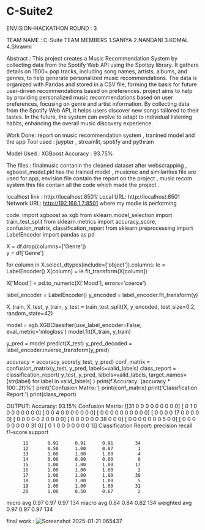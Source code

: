 # C-Suite2
ENVISION-HACKATHON ROUND : 3

TEAM NAME : C-Suite
TEAM MEMBERS 
1.SANIYA 
2.NANDANI 
3.KOMAL 
4.Shrawni

Abstract : This project creates a Music Recommendation System by collecting data from the Spotify Web API using the Spotipy library. It gathers details on 1500+ pop tracks, including song names, artists, albums, and genres, to help generate personalized music recommendations. The data is organized with Pandas and stored in a CSV file, forming the basis for future user-driven recommendations based on preferences. project aims to help by providing personalized music recommendations based on user preferences, focusing on genre and artist information. By collecting data from the Spotify Web API, it helps users discover new songs tailored to their tastes. In the future, the system can evolve to adapt to individual listening habits, enhancing the overall music discovery experience.

Work Done: report on music recommendation system , tranined model and the app
Tool used : juypter , streamlit, spotify and pythram 

Model Used : XGBoost
Accuracy : 93.75%

The files :
finalmusic contanin the cleaned dataset after webscrapping ,
xgboost_model.pkl has the trained model ,
musicrec and similarities file are used for app,
envision file contain the report on the project ,
music recom system this file contain all the code which made the project .

localhost link : http://localhost:8501/
  Local URL: http://localhost:8501
  Network URL: http://192.168.1.7:8501
where my modle is performing



code:
import xgboost as xgb
from sklearn.model_selection import train_test_split
from sklearn.metrics import accuracy_score, confusion_matrix, classification_report
from sklearn.preprocessing import LabelEncoder
import pandas as pd

X = df.drop(columns=['Genre'])  
y = df['Genre']  

for column in X.select_dtypes(include=['object']).columns:
    le = LabelEncoder()
    X[column] = le.fit_transform(X[column])

X['Mood'] = pd.to_numeric(X['Mood'], errors='coerce')

label_encoder = LabelEncoder()
y_encoded = label_encoder.fit_transform(y)

X_train, X_test, y_train, y_test = train_test_split(X, y_encoded, test_size=0.2, random_state=42)

model = xgb.XGBClassifier(use_label_encoder=False, eval_metric='mlogloss')
model.fit(X_train, y_train)

y_pred = model.predict(X_test)
y_pred_decoded = label_encoder.inverse_transform(y_pred)

accuracy = accuracy_score(y_test, y_pred)
conf_matrix = confusion_matrix(y_test, y_pred, labels=valid_labels)
class_report = classification_report(
    y_test, y_pred, labels=valid_labels, target_names=[str(label) for label in valid_labels]
)
print(f'Accuracy: {accuracy * 100:.2f}%') 
print('Confusion Matrix:')
print(conf_matrix) 
print('Classification Report:')
print(class_report)

OUTPUT:
Accuracy: 93.15%
Confusion Matrix:
[[31  0  0  0  0  0  0  0  0  0]
 [ 0  1  0  0  0  0  0  0  0  0]
 [ 0  0  4  0  0  0  0  0  0  0]
 [ 0  0  0  0  0  0  0  0  0  0]
 [ 0  0  0  0 17  0  0  0  0  0]
 [ 0  0  0  0  0  2  0  0  0  0]
 [ 0  0  0  0  0  0 38  0  0  0]
 [ 0  0  0  0  0  0  0  5  0  0]
 [ 0  0  0  0  0  0  0  0 31  0]
 [ 0  1  0  0  0  0  0  0  0  1]]
Classification Report:
              precision    recall  f1-score   support

          11       0.91      0.91      0.91        34
          12       0.50      1.00      0.67         1
          13       1.00      1.00      1.00         4
          14       0.00      0.00      0.00         0
          15       1.00      1.00      1.00        17
          16       1.00      1.00      1.00         2
          17       1.00      1.00      1.00        38
          18       1.00      1.00      1.00         5
          19       1.00      1.00      1.00        31
          20       1.00      0.50      0.67         2

   micro avg       0.97      0.97      0.97       134
   macro avg       0.84      0.84      0.82       134
weighted avg       0.97      0.97      0.97       134


final work : 
![Screenshot 2025-01-21 065437](https://github.com/user-attachments/assets/4e8060de-1262-42c8-8678-0afc38dc46b7)
